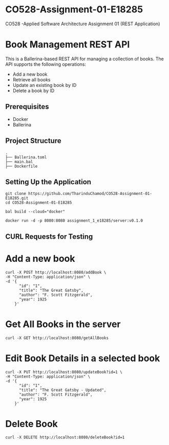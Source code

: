 # CO528-Assignment-01-E18285
CO528 -Applied Software Architecture Assignment 01 (REST Application)

# Book Management REST API

This is a Ballerina-based REST API for managing a collection of books. The API supports the following operations:
- Add a new book
- Retrieve all books
- Update an existing book by ID
- Delete a book by ID

## Prerequisites

- Docker
- Ballerina

## Project Structure

```plaintext
.
├── Ballerina.toml
├── main.bal
├── Dockerfile

```
## Setting Up the Application

```
git clone https://github.com/TharinduChamod/CO528-Assignment-01-E18285.git
cd CO528-Assignment-01-E18285
```

```
bal build --cloud="docker"
```

```
docker run -d -p 8080:8080 assignment_1_e18285/server:v0.1.0
```

## CURL Requests for Testing

# Add a new book
```
curl -X POST http://localhost:8080/addBook \
-H "Content-Type: application/json" \
-d '{
      "id": "1",
      "title": "The Great Gatsby",
      "author": "F. Scott Fitzgerald",
      "year": 1925
    }'

```

# Get All Books in the server
```
curl -X GET http://localhost:8080/getAllBooks
```

# Edit Book Details in a selected book
```
curl -X PUT http://localhost:8080/updateBook?id=1 \
-H "Content-Type: application/json" \
-d '{
      "id": "1",
      "title": "The Great Gatsby - Updated",
      "author": "F. Scott Fitzgerald",
      "year": 1925
    }'
```

# Delete Book
```
curl -X DELETE http://localhost:8080/deleteBook?id=1
```
